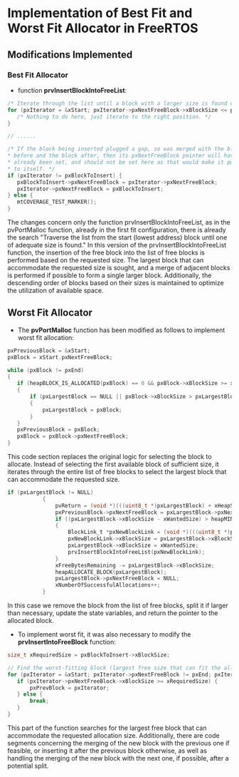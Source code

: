 # Implementation of Best Fit and Worst Fit Allocator in FreeRTOS

## Modifications Implemented

### Best Fit Allocator

- function **prvInsertBlockIntoFreeList**: 

 ```c
/* Iterate through the list until a block with a larger size is found or the end is reached */
for (pxIterator = &xStart; pxIterator->pxNextFreeBlock->xBlockSize <= pxBlockToInsert->xBlockSize && pxIterator->pxNextFreeBlock != pxEnd; pxIterator = pxIterator->pxNextFreeBlock) {
    /* Nothing to do here, just iterate to the right position. */
}

// ......

/* If the block being inserted plugged a gap, so was merged with the block
 * before and the block after, then its pxNextFreeBlock pointer will have
 * already been set, and should not be set here as that would make it point
 * to itself. */
if (pxIterator != pxBlockToInsert) {
    pxBlockToInsert->pxNextFreeBlock = pxIterator->pxNextFreeBlock;
    pxIterator->pxNextFreeBlock = pxBlockToInsert;
} else {
    mtCOVERAGE_TEST_MARKER();
}
 ```






The changes concern only the function prvInsertBlockIntoFreeList, as in the pvPortMalloc function, already in the first fit configuration, there is already the search "Traverse the list from the start (lowest address) block until one of adequate size is found." In this version of the prvInsertBlockIntoFreeList function, the insertion of the free block into the list of free blocks is performed based on the requested size. The largest block that can accommodate the requested size is sought, and a merge of adjacent blocks is performed if possible to form a single larger block. Additionally, the descending order of blocks based on their sizes is maintained to optimize the utilization of available space.

##  Worst Fit Allocator
- The **pvPortMalloc** function has been modified as follows to implement worst fit allocation:

 ```c
pxPreviousBlock = &xStart;
pxBlock = xStart.pxNextFreeBlock;

while (pxBlock != pxEnd)
{
    if (heapBLOCK_IS_ALLOCATED(pxBlock) == 0 && pxBlock->xBlockSize >= xWantedSize)
    {
        if (pxLargestBlock == NULL || pxBlock->xBlockSize > pxLargestBlock->xBlockSize)
        {
            pxLargestBlock = pxBlock;
        }
    }
    pxPreviousBlock = pxBlock;
    pxBlock = pxBlock->pxNextFreeBlock;
}

 ```
This code section replaces the original logic for selecting the block to allocate. Instead of selecting the first available block of sufficient size, it iterates through the entire list of free blocks to select the largest block that can accommodate the requested size.
 ```c
 if (pxLargestBlock != NULL)
            {
                pvReturn = (void *)(((uint8_t *)pxLargestBlock) + xHeapStructSize);
                pxPreviousBlock->pxNextFreeBlock = pxLargestBlock->pxNextFreeBlock;
                if ((pxLargestBlock->xBlockSize - xWantedSize) > heapMINIMUM_BLOCK_SIZE)
                {
                    BlockLink_t *pxNewBlockLink = (void *)(((uint8_t *)pxLargestBlock) + xWantedSize);
                    pxNewBlockLink->xBlockSize = pxLargestBlock->xBlockSize - xWantedSize;
                    pxLargestBlock->xBlockSize = xWantedSize;
                    prvInsertBlockIntoFreeList(pxNewBlockLink);
                }
                xFreeBytesRemaining -= pxLargestBlock->xBlockSize;
                heapALLOCATE_BLOCK(pxLargestBlock);
                pxLargestBlock->pxNextFreeBlock = NULL;
                xNumberOfSuccessfulAllocations++;
            }
 ```
In this case we remove the block from the list of free blocks, split it if larger than necessary, update the state variables, and return the pointer to the allocated block.

- To implement worst fit, it was also necessary to modify the **prvInsertIntoFreeBlock** function:

 ```c
 size_t xRequiredSize = pxBlockToInsert->xBlockSize;

// Find the worst-fitting block (largest free size that can fit the allocation)
for (pxIterator = &xStart; pxIterator->pxNextFreeBlock != pxEnd; pxIterator = pxIterator->pxNextFreeBlock) {
    if (pxIterator->pxNextFreeBlock->xBlockSize >= xRequiredSize) {
        pxPrevBlock = pxIterator;
    } else {
        break; 
    }
}

 ```
 This part of the function searches for the largest free block that can accommodate the requested allocation size.
Additionally, there are code segments concerning the merging of the new block with the previous one if feasible, or inserting it after the previous block otherwise, as well as handling the merging of the new block with the next one, if possible, after a potential split.

